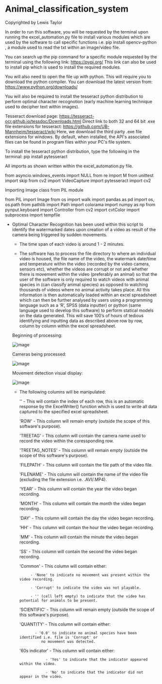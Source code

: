 # Animal_classification_system

Copyrighted by Lewis Taylor

In order to run this software, you will be requested by the terminal upon running the excel_automation.py file to install various modules which are used by the software to call specific functions i.e. pip install opencv-python , a module used to read the txt within an image/video file. 

You can search up the pip command for a specific module requested by the terminal using the following link: https://pypi.org/
This link can also be used to install pip which is used to install the required modules. 

You will also need to open the file up with python. This will require you to download the python compiler. You can 
download the latest version from: https://www.python.org/downloads/

You will also be required to install the tesseract python distribution to perform optimal character recognotion (early machine learning technique used to decipher text within images). 

Tesseract download page: https://tesseract-ocr.github.io/tessdoc/Downloads.html 
Direct link to both 32 and 64 bit .exe file extensions for tesseract: https://github.com/UB-Mannheim/tesseract/wiki
Here, we download the third party .exe file extensions for windows. By default, when installed, 
the API's associated files can be found in program files within your PC's file system. 

To install the tesseract python distribution, type the following in the terminal: 
pip install pytesseract 

All imports as shown written within the excel_automation.py file. 

from asyncio.windows_events import NULL
from re import M
from unittest import skip
from cv2 import VideoCapture
import pytesseract
import cv2

Importing Image class from PIL module

from PIL import Image
from os import walk
import pandas as pd
import os, os.path
from pathlib import Path
import colorama 
import numpy as np 
from pynput.keyboard import  Controller
from cv2 import cvtColor
import subprocess 
import tempfile

- Optimal Character Recognition has been used within this script to identify the watermarked dates upon creation of 
      a video as result of the camera being triggered by sudden movements.
      
    - The time span of each video is around 1 - 2 minutes.

    - The software has to process the file directory to where an individual video is housed, the file name of the video, 
      the watermark date/time and temperature within the video (recorded by the video camera, sensors etc), whether the 
      videos are corrupt or not and whether there is movement within the video (preferably an animal) so that the user of 
      the software is only required to watch videos with animal species in (can classify animal species) as opposed to
      watching thousands of videos where no animal activity takes place. All this information is then automatically
      loaded within an excel spreadsheet which can then be further analysed by users using a programming language such as
      a ‘R’, SPSS (data inputter) or python (same language used to develop this software) to perform statical models on 
      the data generated. This will save 100’s of hours of tedious identifying and inputting data as described above row
      by row, column by column within the excel spreadsheet.

     Beginning of processing:
    
     ![image](https://user-images.githubusercontent.com/65728188/189197015-9a32f172-2cf3-43b0-b025-949a18474058.png)

     Cameras being processed: 
   
     ![image](https://user-images.githubusercontent.com/65728188/189197192-0d005c91-2d51-4003-879e-195c9fab3a27.png)

     Movement detection visual display: 
     
     ![image](https://user-images.githubusercontent.com/65728188/189197318-4e5ea4db-d04c-47b0-bff2-4d4ff84315a1.png)

    - The following columns will be manipulated: 

      '' - This will contain the index of each row, this is an automatic response by the ExcelWriter() function which is 
           used to write all data captured to the specified excel spreadsheet. 

      'ROW' - This column will remain empty (outside the scope of this software's purpose).

      'TREETAG' - This column will contain the camera name used to record the video within the coressponding row.

      'TREETAG_NOTES' - This column will remain empty (outside the scope of this software's purpose). 

      'FILEPATH' - This column will contain the file path of the video file. 

      'FILENAME' - This column will contain the name of the video file (excluding the file extension i.e. .AVI/.MP4).

      'YEAR' - This column will contain the year the video began recording.

      'MONTH' - This column will contain the month the video began recording.

      'DAY' - This column will contain the day the video began recording.

      'HH' - This column will contain the hour the video began recording.

      'MM' - This column will contain the minute the video began recording.

      'SS' - This column will contain the second the video began recording.

      'Common' - This column will contain either: 

               - 'None' to indicate no movement was present within the video recording. 

               - 'Corrupt' to indicate the video was not playable. 

               - '' (cell left empty) to indicate that the video has potential for animals to be present.

      'SCIENTIFIC' - This column will remain empty (outside the scope of this software's purpose).

      'QUANTITY' - This column will contain either: 
                 
                 - '0.0' to indicate no animal species have been identified i.e. file is 'Corrupt' or
                    no movement was detected.

      '60s indicator' - This column will contain either: 

                      - 'Yes' to indicate that the indicator appeared within the video.

                      - 'No' to indicate that the indicator did not appear in the video.
